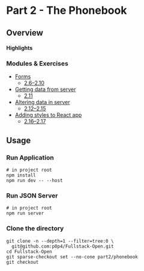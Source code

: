 # Part 2 - The Phonebook

## Overview

#### Highlights

### Modules & Exercises

- [Forms](https://fullstackopen.com/en/part2/forms)
  - [2.6–2.10](https://fullstackopen.com/en/part2/forms#exercises-2-6-2-10)
- [Getting data from server](https://fullstackopen.com/en/part2/getting_data_from_server)
  - [2.11](https://fullstackopen.com/en/part2/getting_data_from_server#exercise-2-11)
- [Altering data in server](https://fullstackopen.com/en/part2/altering_data_in_server)
  - [2.12–2.15](https://fullstackopen.com/en/part2/altering_data_in_server#exercises-2-12-2-15)
- [Adding styles to React app](https://fullstackopen.com/en/part2/adding_styles_to_react_app)
  - [2.16–2.17](https://fullstackopen.com/en/part2/adding_styles_to_react_app#exercises-2-16-2-17)

## Usage

### Run Application

```shell
# in project root
npm install
npm run dev -- --host
```

### Run JSON Server

```shell
# in project root
npm run server
```

### Clone the directory

```shell
git clone -n --depth=1 --filter=tree:0 \
  git@github.com:p0p4/Fullstack-Open.git
cd Fullstack-Open
git sparse-checkout set --no-cone part2/phonebook
git checkout
```
